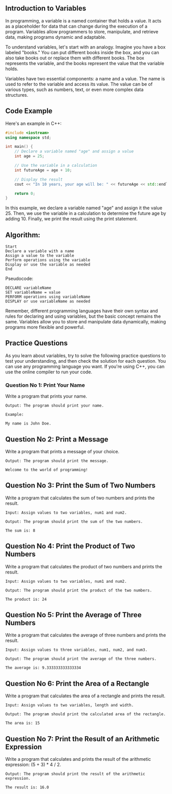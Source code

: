 ## Introduction to Variables

In programming, a variable is a named container that holds a value. It acts as a placeholder for data that can change during the execution of a program. Variables allow programmers to store, manipulate, and retrieve data, making programs dynamic and adaptable.

To understand variables, let's start with an analogy. Imagine you have a box labeled "books." You can put different books inside the box, and you can also take books out or replace them with different books. The box represents the variable, and the books represent the value that the variable holds.

Variables have two essential components: a name and a value. The name is used to refer to the variable and access its value. The value can be of various types, such as numbers, text, or even more complex data structures.

## Code Example

Here's an example in C++:

```cpp
#include <iostream>
using namespace std;

int main() {
    // Declare a variable named "age" and assign a value
    int age = 25;

    // Use the variable in a calculation
    int futureAge = age + 10;

    // Display the result
    cout << "In 10 years, your age will be: " << futureAge << std::endl;

    return 0;
}
```

In this example, we declare a variable named "age" and assign it the value 25. Then, we use the variable in a calculation to determine the future age by adding 10. Finally, we print the result using the print statement.

## Algorithm:

```text
Start
Declare a variable with a name
Assign a value to the variable
Perform operations using the variable
Display or use the variable as needed
End
```
Pseudocode:

```text
DECLARE variableName
SET variableName = value
PERFORM operations using variableName
DISPLAY or use variableName as needed
```

Remember, different programming languages have their own syntax and rules for declaring and using variables, but the basic concept remains the same. Variables allow you to store and manipulate data dynamically, making programs more flexible and powerful.

## Practice Questions

As you learn about variables, try to solve the following practice questions to test your understanding, and then check the solution for each question. You can use any programming language you want. If you're using C++, you can use the online compiler to run your code.

### Question No 1: Print Your Name

Write a program that prints your name.

```text
Output: The program should print your name.

Example: 

My name is John Doe.
```

## Question No 2: Print a Message

Write a program that prints a message of your choice.

```text
Output: The program should print the message.

Welcome to the world of programming!
```

## Question No 3: Print the Sum of Two Numbers

Write a program that calculates the sum of two numbers and prints the result.

```text
Input: Assign values to two variables, num1 and num2.

Output: The program should print the sum of the two numbers.

The sum is: 8
```

## Question No 4: Print the Product of Two Numbers

Write a program that calculates the product of two numbers and prints the result.

```text
Input: Assign values to two variables, num1 and num2.

Output: The program should print the product of the two numbers.

The product is: 24
```
## Question No 5: Print the Average of Three Numbers

Write a program that calculates the average of three numbers and prints the result.

```text
Input: Assign values to three variables, num1, num2, and num3.

Output: The program should print the average of the three numbers.

The average is: 9.333333333333334
```

## Question No 6: Print the Area of a Rectangle

Write a program that calculates the area of a rectangle and prints the result.

```text
Input: Assign values to two variables, length and width.

Output: The program should print the calculated area of the rectangle.

The area is: 15
```

## Question No 7: Print the Result of an Arithmetic Expression

Write a program that calculates and prints the result of the arithmetic expression: (5 + 3) * 4 / 2.

```text
Output: The program should print the result of the arithmetic expression.

The result is: 16.0
```
